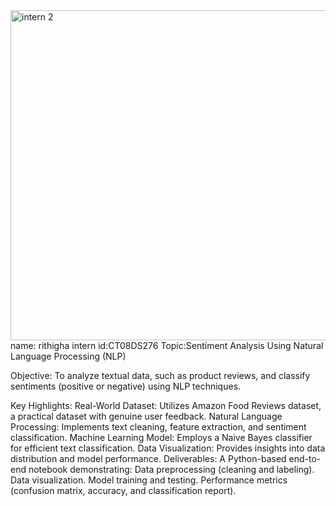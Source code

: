 <img width="528" alt="intern 2" src="https://github.com/user-attachments/assets/cb1ccc18-fa92-4a24-944f-94308a5a6e7c" />
name: rithigha
intern id:CT08DS276
Topic:Sentiment Analysis Using Natural Language Processing (NLP)

Objective:
To analyze textual data, such as product reviews, and classify sentiments (positive or negative) using NLP techniques.

Key Highlights:
Real-World Dataset: Utilizes Amazon Food Reviews dataset, a practical dataset with genuine user feedback.
Natural Language Processing: Implements text cleaning, feature extraction, and sentiment classification.
Machine Learning Model: Employs a Naive Bayes classifier for efficient text classification.
Data Visualization: Provides insights into data distribution and model performance.
Deliverables:
A Python-based end-to-end notebook demonstrating:
Data preprocessing (cleaning and labeling).
Data visualization.
Model training and testing.
Performance metrics (confusion matrix, accuracy, and classification report).

